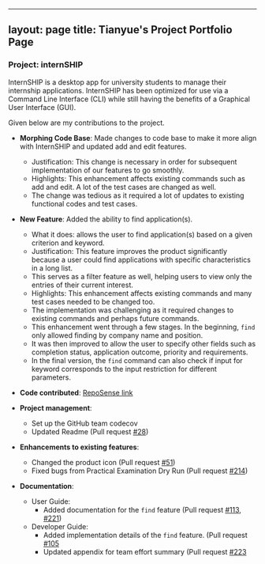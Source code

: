 ---
layout: page
title: Tianyue's Project Portfolio Page
 ---

### Project: internSHIP

InternSHIP is a desktop app for university students to manage their internship applications.
InternSHIP has been optimized for use via a Command Line Interface (CLI) while still having the benefits of a Graphical User Interface (GUI).

Given below are my contributions to the project.

* **Morphing Code Base**: Made changes to code base to make it more align with InternSHIP and updated add and edit features.
    * Justification: This change is necessary in order for subsequent implementation of our features to go smoothly.
    * Highlights: This enhancement affects existing commands such as add and edit. A lot of the test cases are changed as well.
    * The change was tedious as it required a lot of updates to existing functional codes and test cases.

* **New Feature**: Added the ability to find application(s).
    * What it does: allows the user to find application(s) based on a given criterion and keyword.
    * Justification: This feature improves the product significantly because a user could find applications with specific characteristics in a long list.
    * This serves as a filter feature as well, helping users to view only the entries of their current interest.
    * Highlights: This enhancement affects existing commands and many test cases needed to be changed too.
    * The implementation was challenging as it required changes to existing commands and perhaps future commands.
    * This enhancement went through a few stages. In the beginning, `find` only allowed finding by company name and position.
    * It was then improved to allow the user to specify other fields such as completion status, application outcome, priority and requirements.
    * In the final version, the `find` command can also check if input for keyword corresponds to the input restriction for different parameters.

* **Code contributed**: [RepoSense link](https://nus-cs2103-ay2122s1.github.io/tp-dashboard/#breakdown=true&search=tianyue58)

* **Project management**:
    * Set up the GitHub team codecov
    * Updated Readme (Pull request [\#28](https://github.com/AY2122S1-CS2103T-W17-1/tp/pull/28))

* **Enhancements to existing features**:
    * Changed the product icon (Pull request [\#51](https://github.com/AY2122S1-CS2103T-W17-1/tp/pull/51))
    * Fixed bugs from Practical Examination Dry Run (Pull request [\#214](https://github.com/AY2122S1-CS2103T-W17-1/tp/pull/214))

* **Documentation**:
    * User Guide:
        * Added documentation for the `find` feature (Pull request [\#113](https://github.com/AY2122S1-CS2103T-W17-1/tp/pull/113), [\#221](https://github.com/AY2122S1-CS2103T-W17-1/tp/pull/221))
    * Developer Guide:
        * Added implementation details of the `find` feature. (Pull request [\#105](https://github.com/AY2122S1-CS2103T-W17-1/tp/pull/105)
        * Updated appendix for team effort summary (Pull request [\#223](https://github.com/AY2122S1-CS2103T-W17-1/tp/pull/223)
  
